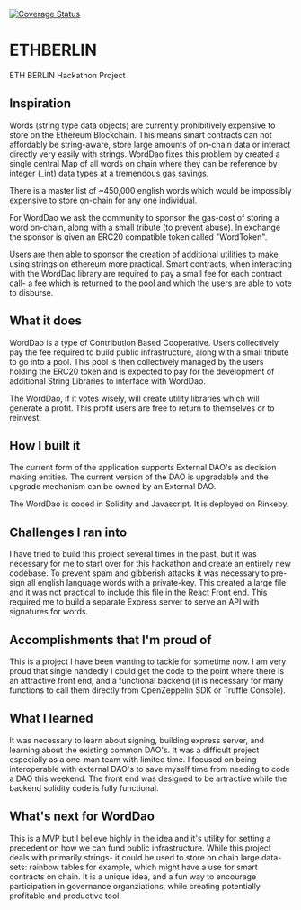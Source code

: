 [![Coverage Status](https://coveralls.io/repos/github/crazyrabbitLTC/ETHBERLIN/badge.svg?branch=master)](https://coveralls.io/github/crazyrabbitLTC/ETHBERLIN?branch=master)

# ETHBERLIN

ETH BERLIN Hackathon Project

## Inspiration

Words (string type data objects) are currently prohibitively expensive to store on the Ethereum Blockchain. This means smart contracts can not affordably be string-aware, store large amounts of on-chain data or interact directly very easily with strings. WordDao fixes this problem by created a single central Map of all words on chain where they can be reference by integer (\_int) data types at a tremendous gas savings.

There is a master list of ~450,000 english words which would be impossibly expensive to store on-chain for any one individual.

For WordDao we ask the community to sponsor the gas-cost of storing a word on-chain, along with a small tribute (to prevent abuse). In exchange the sponsor is given an ERC20 compatible token called "WordToken".

Users are then able to sponsor the creation of additional utilities to make using strings on ethereum more practical. Smart contracts, when interacting with the WordDao library are required to pay a small fee for each contract call- a fee which is returned to the pool and which the users are able to vote to disburse.

## What it does

WordDao is a type of Contribution Based Cooperative. Users collectively pay the fee required to build public infrastructure, along with a small tribute to go into a pool. This pool is then collectively managed by the users holding the ERC20 token and is expected to pay for the development of additional String Libraries to interface with WordDao.

The WordDao, if it votes wisely, will create utility libraries which will generate a profit. This profit users are free to return to themselves or to reinvest.

## How I built it

The current form of the application supports External DAO's as decision making entities. The current version of the DAO is upgradable and the upgrade mechanism can be owned by an External DAO.

The WordDao is coded in Solidity and Javascript. It is deployed on Rinkeby.

## Challenges I ran into

I have tried to build this project several times in the past, but it was necessary for me to start over for this hackathon and create an entirely new codebase.
To prevent spam and gibberish attacks it was necessary to pre-sign all english language words with a private-key. This created a large file and it was not practical to include this file in the React Front end. This required me to build a separate Express server to serve an API with signatures for words.

## Accomplishments that I'm proud of

This is a project I have been wanting to tackle for sometime now. I am very proud that single handedly I could get the code to the point where there is an attractive front end, and a functional backend (it is necessary for many functions to call them directly from OpenZeppelin SDK or Truffle Console).

## What I learned

It was necessary to learn about signing, building express server, and learning about the existing common DAO's. It was a difficult project especially as a one-man team with limited time. I focused on being interoperable with external DAO's to save myself time from needing to code a DAO this weekend. The front end was designed to be artractive while the backend solidity code is fully functional.

## What's next for WordDao

This is a MVP but I believe highly in the idea and it's utility for setting a precedent on how we can fund public infrastructure. While this project deals with primarily strings- it could be used to store on chain large data-sets: rainbow tables for example, which might have a use for smart contracts on chain. It is a unique idea, and a fun way to encourage participation in governance organziations, while creating potentially profitable and productive tool.
